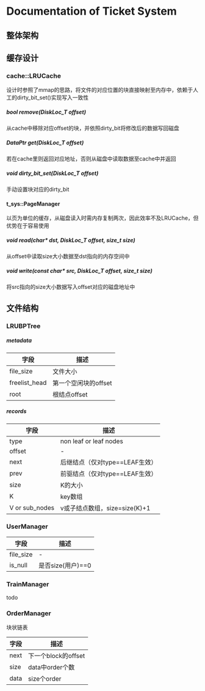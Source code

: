 # Documentation of Ticket System

## 整体架构

## 缓存设计

### cache::LRUCache

设计时参照了mmap的思路，将文件的对应位置的块直接映射至内存中，依赖于人工的dirty_bit_set()实现写入一致性

##### bool remove(DiskLoc_T offset)

从cache中移除对应offset的块，并依照dirty_bit将修改后的数据写回磁盘

##### DataPtr get(DiskLoc_T offset)

若在cache里则返回对应地址，否则从磁盘中读取数据至cache中并返回

##### void dirty_bit_set(DiskLoc_T offset)

手动设置块对应的dirty_bit



#### t_sys::PageManager

以页为单位的缓存，从磁盘读入时需内存复制两次，因此效率不及LRUCache，但优势在于容易使用

##### void read(char* dst, DiskLoc_T offset, size_t size)

从offset中读取size大小数据至dst指向的内存空间中

##### void write(const char* src, DiskLoc_T offset, size_t size)

将src指向的size大小数据写入offset对应的磁盘地址中



## 文件结构

### LRUBPTree

##### metadata

| 字段          | 描述                 |
| ------------- | -------------------- |
| file_size     | 文件大小             |
| freelist_head | 第一个空闲块的offset |
| root          | 根结点offset         |

##### records

| 字段           | 描述                           |
| -------------- | ------------------------------ |
| type           | non leaf or leaf nodes         |
| offset         | -                              |
| next           | 后继结点（仅对type==LEAF生效） |
| prev           | 前驱结点（仅对type==LEAF生效） |
| size           | K的大小                        |
| K              | key数组                        |
| V or sub_nodes | v或子结点数组，size=size(K)+1  |

### UserManager

| 字段      | 描述              |
| --------- | ----------------- |
| file_size | -                 |
| is_null   | 是否size(用户)==0 |

### TrainManager

todo

### OrderManager

块状链表

| 字段 | 描述                |
| ---- | ------------------- |
| next | 下一个block的offset |
| size | data中order个数     |
| data | size个order         |

